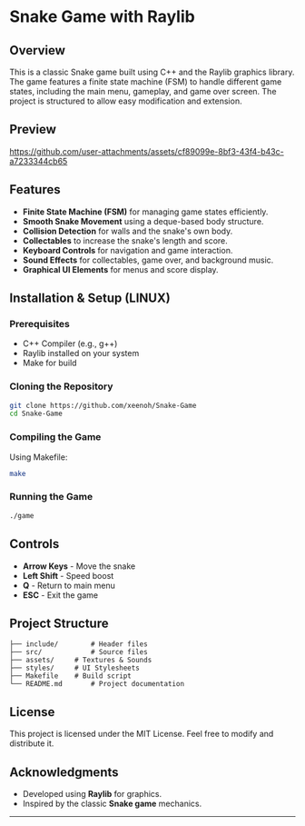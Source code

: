 
# Snake Game with Raylib

## Overview

This is a classic Snake game built using C++ and the Raylib graphics library. The game features a finite state machine (FSM) to handle different game states, including the main menu, gameplay, and game over screen. The project is structured to allow easy modification and extension.

## Preview
https://github.com/user-attachments/assets/cf89099e-8bf3-43f4-b43c-a7233344cb65


## Features

- **Finite State Machine (FSM)** for managing game states efficiently.
- **Smooth Snake Movement** using a deque-based body structure.
- **Collision Detection** for walls and the snake's own body.
- **Collectables** to increase the snake's length and score.
- **Keyboard Controls** for navigation and game interaction.
- **Sound Effects** for collectables, game over, and background music.
- **Graphical UI Elements** for menus and score display.

## Installation & Setup (LINUX)

### Prerequisites

- C++ Compiler (e.g., g++)
- Raylib installed on your system
- Make for build

### Cloning the Repository

```sh
git clone https://github.com/xeenoh/Snake-Game
cd Snake-Game
```

### Compiling the Game

Using Makefile:

```sh
make
```

### Running the Game

```sh
./game
```

## Controls

- **Arrow Keys** - Move the snake
- **Left Shift** - Speed boost
- **Q** - Return to main menu
- **ESC** - Exit the game

## Project Structure

```
├── include/		# Header files
├── src/			# Source files
├── assets/		# Textures & Sounds
├── styles/		# UI Stylesheets
├── Makefile	# Build script
└── README.md		# Project documentation
```

## License

This project is licensed under the MIT License. Feel free to modify and distribute it.

## Acknowledgments

- Developed using **Raylib** for graphics.
- Inspired by the classic **Snake game** mechanics.

---
